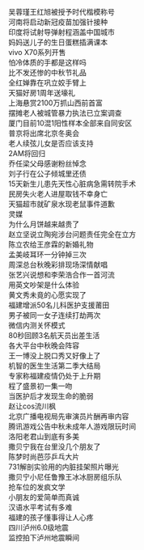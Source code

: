 吴蓉瑾王红旭被授予时代楷模称号  
河南将启动新冠疫苗加强针接种  
印度将试射导弹射程涵盖中国城市  
妈妈送儿子的生日蛋糕插满课本  
vivo X70系列开售  
怕冷体质的手都是这样吗  
比不发还惨的中秋节礼品  
全红婵靠在巩立姣手臂上  
天猫好房1周年送壕礼  
上海悬赏2100万抓山西前首富  
摆摊老人被城管暴力执法已立案调查  
厦门目前10混1阳性样本全部来自同安区  
普京将出席北京冬奥会  
老人续弦儿女是否应该支持  
2AM将回归  
乔任梁父母感谢粉丝悼念  
刘子行在公子倾城里还债  
15天新生儿患先天性心脏病急需转院手术  
民房失火老人进屋取钱不幸身亡  
天猫超市就矿泉水现老鼠事件道歉  
灵媒  
为什么月饼越来越贵了  
赵立坚说立陶宛涉台问题责任完全在立方  
陈立农给王彦霖的新婚礼物  
孟美岐耳环一分钟掉三次  
周深总台秋晚彩排现场深情献唱  
张艺兴说想和李荣浩合作一首河流  
用英文吵架是什么体验  
黄文秀未竟的心愿实现了  
福建增派50名儿科医护支援莆田  
男子被同一女子连续打劫两次  
微信内测关怀模式  
80秒回顾3名航天员出差生活  
各大平台中秋晚会阵容  
王一博没上脱口秀又好像上了  
机智的医生生活第二季大结局  
专家称福建疫情仍处于上升期  
程了盛景初一集一吻  
当医护后才发现生命的脆弱  
赵让cos流川枫  
北京广播电视局先审演员片酬再审内容  
腾讯游戏公告中秋未成年人游戏限玩时间  
洛阳老君山到底有多美  
撒贝宁我在台里没几个朋友了  
陈梦时尚芭莎乒乓大片  
731解剖实验用的内脏挂架照片曝光  
撒贝宁小尼任鲁豫王冰冰厨房组乐队  
抢车位的发疯文学  
小朋友的爱简单而真诚  
汉语水平考试有多难  
福建的孩子懂事得让人心疼  
四川泸州6.0级地震  
监控拍下泸州地震瞬间  
